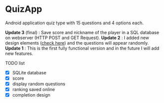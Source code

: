 # QuizApp
Android application quiz type with 15 questions and 4 options each.  

**Update 3** (final) :  Save score and nickname of the player in a SQL database on webserver (HTTP POST and GET Request).
**Update 2** : I added new design elements ([check here](https://github.com/cristian-cojocaru/QuizAppAndroid/tree/master/QuizApp/Printscreens)) and the questions will appear randomly.  
**Update 1** : This is the first fully functional version and in the future I will add new features.

TODO list   
- [x] SQLite database
- [x] score
- [x] display random questions
- [x] ranking saved online
- [x] completion design
